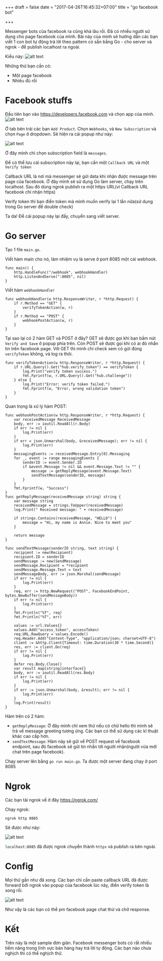 +++
draft = false
date = "2017-04-26T16:45:32+07:00"
title = "go facebook bot"

+++

Messenger bots của facebook ra cũng khá lâu rồi. Đã có nhiều người sử dụng cho page facebook của mình. Bài này của mình sẽ hướng dẫn các bạn viết 1 con bot tự động trả lời theo pattern có sẵn bằng Go - cho server và ngrok - để publish localhost ra ngoài.

Kiểu này:
![alt text](https://s3-ap-southeast-1.amazonaws.com/kipalog.com/Screen%20Shot%202016-07-08%20at%201.43.47%20PM.png_tigvw7dimg)

Những thứ bạn cần có:

- Một page facebook
- Nhiêu đủ rồi


# Facebook stuffs
Đầu tiên bạn vào https://developers.facebook.com và chọn app của mình.
![alt text](https://s3-ap-southeast-1.amazonaws.com/kipalog.com/Screen%20Shot%202016-07-08%20at%201.49.49%20PM.png_bectpu8v2e)

Ở tab bên trái các bạn `Add Product`. Chọn `Webhooks`, và `New Subscription` và chọn `Page` ở dropdown. Sẽ hiện ra cái popup như này:

![alt text](https://s3-ap-southeast-1.amazonaws.com/kipalog.com/Screen%20Shot%202016-07-08%20at%201.51.56%20PM.png_4suocqh1zi)

Ở đây mình chỉ chọn subscription field là `messages`.


Để có thể lưu cái subscription này lại, bạn cần một `Callback URL` và một `Verify token`

Callback URL là nơi mà messenger sẽ gửi data khi nhận được message trên page của facebook.
Ở đây mình sẽ sử dụng Go làm server, chạy trên localhost. Sau đó dùng ngrok publish ra một https URL(vì Callback URL facebook chỉ nhận https)

Verify token thì bạn điền token mà mình muốn verify lại 1 lần nữa(sử dụng trong Go server để double check)

Ta da! Để cái popup này lại đấy, chuyển sang viết server.

# Go server
Tạo 1 file `main.go`.

Viết hàm main cho nó, làm nhiệm vụ là serve ở port 8085 một cái webhook.

```
func main() {
	http.HandleFunc("/webhook", webhookHandler)
	http.ListenAndServe(":8085", nil)
}

```
Viết hàm `webhookHandler`

```
func webhookHandler(w http.ResponseWriter, r *http.Request) {
	if r.Method == "GET" {
		verifyTokenAction(w, r)
	}
	if r.Method == "POST" {
		webhookPostAction(w, r)
	}
}
```

Tại sao lại có 2 hàm GET và POST ở đây? GET sẽ được gọi khi bạn bấm nút `Verify and Save` ở popup phía trên. Còn POST sẽ được gọi khi có ai đó nhắn tin trên facebook page. Với GET thì mình chỉ check xem có gửi đúng `verifyToken` không, và log ra thôi.

```
func verifyTokenAction(w http.ResponseWriter, r *http.Request) {
	if r.URL.Query().Get("hub.verify_token") == verifyToken {
		log.Print("verify token success.")
		fmt.Fprintf(w, r.URL.Query().Get("hub.challenge"))
	} else {
		log.Print("Error: verify token failed.")
		fmt.Fprintf(w, "Error, wrong validation token")
	}
}
```

Quan trọng là xử lý hàm POST:
```
func webhookPostAction(w http.ResponseWriter, r *http.Request) {
	var receivedMessage ReceivedMessage
	body, err := ioutil.ReadAll(r.Body)
	if err != nil {
		log.Print(err)
	}
	if err = json.Unmarshal(body, &receivedMessage); err != nil {
		log.Print(err)
	}
	messagingEvents := receivedMessage.Entry[0].Messaging
	for _, event := range messagingEvents {
		senderID := event.Sender.ID
		if &event.Message != nil && event.Message.Text != "" {
			message := getReplyMessage(event.Message.Text)
			sendTextMessage(senderID, message)
		}
	}
	fmt.Fprintf(w, "Success")
}
func getReplyMessage(receivedMessage string) string {
	var message string
	receivedMessage = strings.ToUpper(receivedMessage)
	log.Print(" Received message: " + receivedMessage)

    if strings.Contains(receivedMessage, "HELLO") {
		message = "Hi, my name is Annie. Nice to meet you"
	}

	return message
}

func sendTextMessage(senderID string, text string) {
	recipient := new(Recipient)
	recipient.ID = senderID
	sendMessage := new(SendMessage)
	sendMessage.Recipient = *recipient
	sendMessage.Message.Text = text
	sendMessageBody, err := json.Marshal(sendMessage)
	if err != nil {
		log.Print(err)
	}
	req, err := http.NewRequest("POST", FacebookEndPoint, bytes.NewBuffer(sendMessageBody))
	if err != nil {
		log.Print(err)
	}
	fmt.Println("%T", req)
	fmt.Println("%T", err)

	values := url.Values{}
	values.Add("access_token", accessToken)
	req.URL.RawQuery = values.Encode()
	req.Header.Add("Content-Type", "application/json; charset=UTF-8")
	client := &http.Client{Timeout: time.Duration(30 * time.Second)}
	res, err := client.Do(req)
	if err != nil {
		log.Print(err)
	}
	defer res.Body.Close()
	var result map[string]interface{}
	body, err := ioutil.ReadAll(res.Body)
	if err != nil {
		log.Print(err)
	}
	if err := json.Unmarshal(body, &result); err != nil {
		log.Print(err)
	}
	log.Print(result)
}
```

Hàm trên có 2 hàm:
- `getReplyMessage`: Ở đây mình chỉ xem thử nếu có chữ hello thì mình sẽ trả về message greeting tương ứng. Các bạn có thể sử dụng các kĩ thuật khác cao cấp hơn.
- `sendTextMessage`: Hàm này sẽ gửi về POST request về facebook endpoint, sau đó facebook sẽ gửi tin nhắn tới người nhận(người vừa mới chat trên page facebook).

Chạy server lên bằng `go run main.go`. Ta được một server đang chạy ở port 8085

# Ngrok

Các bạn tải ngrok về ở đây https://ngrok.com/

Chạy ngrok:
```
ngrok http 8085
```
Sẽ được như này:

![alt text](https://s3-ap-southeast-1.amazonaws.com/kipalog.com/Screen%20Shot%202016-07-08%20at%202.39.47%20PM.png_95j7zf1bgb)

`localhost:8085` đã được ngrok chuyển thành `https` và publish ra bên ngoài.


# Config

Mọi thứ gần như đã xong. Các bạn chỉ cần paste callback URL đã được forward bởi ngrok vào popup của facebook lúc nãy, điền verify token là xong rồi.


![alt text](https://s3-ap-southeast-1.amazonaws.com/kipalog.com/Screen%20Shot%202016-07-08%20at%202.43.19%20PM.png_oe8usmiac8)

Như vậy là các bạn có thể pm facebook page chat thử và chờ response.

# Kết
Trên này là một sample đơn giản. Facebook messenger bots có rất nhiều tiềm năng trong lĩnh vực bán hàng hay trả lời tự động. Các bạn nào chưa nghịch thì có thể nghịch thử.



